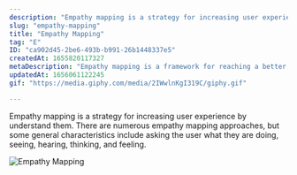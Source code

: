 ```yaml
---
description: "Empathy mapping is a strategy for increasing user experience by understand them. There are numerous empathy mapping approaches, but some general characteristics include asking the user what they are doing, seeing, hearing, thinking, and feeling."
slug: "empathy-mapping"
title: "Empathy Mapping"
tag: "E"
ID: "ca902d45-2be6-493b-b991-26b1448337e5"
createdAt: 1655820117327
metaDescription: "Empathy mapping is a framework for reaching a better understanding of users. "
updatedAt: 1656061122245
gif: "https://media.giphy.com/media/2IWwlnKgI319C/giphy.gif"

---
```

Empathy mapping is a strategy for increasing user experience by understand them. There are numerous empathy mapping approaches, but some general characteristics include asking the user what they are doing, seeing, hearing, thinking, and feeling.

![Empathy Mapping](https://media.giphy.com/media/2IWwlnKgI319C/giphy.gif)